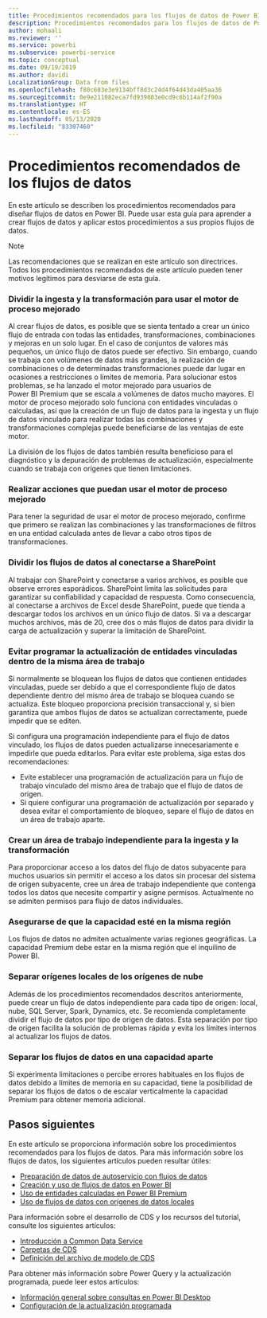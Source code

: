 ```yaml
---
title: Procedimientos recomendados para los flujos de datos de Power BI
description: Procedimientos recomendados para los flujos de datos de Power BI
author: mohaali
ms.reviewer: ''
ms.service: powerbi
ms.subservice: powerbi-service
ms.topic: conceptual
ms.date: 09/19/2019
ms.author: davidi
LocalizationGroup: Data from files
ms.openlocfilehash: f80c683e3e9134bff8d3c24d4f64d43da405aa36
ms.sourcegitcommit: 0e9e211082eca7fd939803e0cd9c6b114af2f90a
ms.translationtype: HT
ms.contentlocale: es-ES
ms.lasthandoff: 05/13/2020
ms.locfileid: "83307460"
---
```

# <a name="dataflows-best-practice"></a>Procedimientos recomendados de los flujos de datos

En este artículo se describen los procedimientos recomendados para diseñar flujos de datos en Power BI. Puede usar esta guía para aprender a crear flujos de datos y aplicar estos procedimientos a sus propios flujos de datos.

> [!NOTE]
> Las recomendaciones que se realizan en este artículo son directrices. Todos los procedimientos recomendados de este artículo pueden tener motivos legítimos para desviarse de esta guía. 
> 
> 

### <a name="split-ingestion-and-transformation-to-use-the-enhanced-compute-engine"></a>Dividir la ingesta y la transformación para usar el motor de proceso mejorado

Al crear flujos de datos, es posible que se sienta tentado a crear un único flujo de entrada con todas las entidades, transformaciones, combinaciones y mejoras en un solo lugar. En el caso de conjuntos de valores más pequeños, un único flujo de datos puede ser efectivo. Sin embargo, cuando se trabaja con volúmenes de datos más grandes, la realización de combinaciones o de determinadas transformaciones puede dar lugar en ocasiones a restricciones o límites de memoria. Para solucionar estos problemas, se ha lanzado el motor mejorado para usuarios de Power BI Premium que se escala a volúmenes de datos mucho mayores. El motor de proceso mejorado solo funciona con entidades vinculadas o calculadas, así que la creación de un flujo de datos para la ingesta y un flujo de datos vinculado para realizar todas las combinaciones y transformaciones complejas puede beneficiarse de las ventajas de este motor.

La división de los flujos de datos también resulta beneficioso para el diagnóstico y la depuración de problemas de actualización, especialmente cuando se trabaja con orígenes que tienen limitaciones.

### <a name="perform-actions-that-can-use-the-enhanced-compute-engine"></a>Realizar acciones que puedan usar el motor de proceso mejorado

Para tener la seguridad de usar el motor de proceso mejorado, confirme que primero se realizan las combinaciones y las transformaciones de filtros en una entidad calculada antes de llevar a cabo otros tipos de transformaciones.

### <a name="split-dataflows-when-connecting-to-sharepoint"></a>Dividir los flujos de datos al conectarse a SharePoint

Al trabajar con SharePoint y conectarse a varios archivos, es posible que observe errores esporádicos. SharePoint limita las solicitudes para garantizar su confiabilidad y capacidad de respuesta. Como consecuencia, al conectarse a archivos de Excel desde SharePoint, puede que tienda a descargar todos los archivos en un único flujo de datos. Si va a descargar muchos archivos, más de 20, cree dos o más flujos de datos para dividir la carga de actualización y superar la limitación de SharePoint.

### <a name="avoid-scheduling-refresh-for-linked-entities-inside-the-same-workspace"></a>Evitar programar la actualización de entidades vinculadas dentro de la misma área de trabajo

Si normalmente se bloquean los flujos de datos que contienen entidades vinculadas, puede ser debido a que el correspondiente flujo de datos dependiente dentro del mismo área de trabajo se bloquea cuando se actualiza. Este bloqueo proporciona precisión transaccional y, si bien garantiza que ambos flujos de datos se actualizan correctamente, puede impedir que se editen. 

Si configura una programación independiente para el flujo de datos vinculado, los flujos de datos pueden actualizarse innecesariamente e impedirle que pueda editarlos. Para evitar este problema, siga estas dos recomendaciones: 

* Evite establecer una programación de actualización para un flujo de trabajo vinculado del mismo área de trabajo que el flujo de datos de origen.
* Si quiere configurar una programación de actualización por separado y desea evitar el comportamiento de bloqueo, separe el flujo de datos en un área de trabajo aparte.

### <a name="create-a-separate-workspace-for-ingestion-transformation"></a>Crear un área de trabajo independiente para la ingesta y la transformación

Para proporcionar acceso a los datos del flujo de datos subyacente para muchos usuarios sin permitir el acceso a los datos sin procesar del sistema de origen subyacente, cree un área de trabajo independiente que contenga todos los datos que necesite compartir y asigne permisos. Actualmente no se admiten permisos para flujo de datos individuales.

### <a name="ensure-capacity-is-in-the-same-region"></a>Asegurarse de que la capacidad esté en la misma región

Los flujos de datos no admiten actualmente varias regiones geográficas. La capacidad Premium debe estar en la misma región que el inquilino de Power BI.

### <a name="separate-on-premises-sources-from-cloud-sources"></a>Separar orígenes locales de los orígenes de nube

Además de los procedimientos recomendados descritos anteriormente, puede crear un flujo de datos independiente para cada tipo de origen: local, nube, SQL Server, Spark, Dynamics, etc. Se recomienda completamente dividir el flujo de datos por tipo de origen de datos. Esta separación por tipo de origen facilita la solución de problemas rápida y evita los límites internos al actualizar los flujos de datos.

### <a name="separate-dataflows-into-a-separate-capacity"></a>Separar los flujos de datos en una capacidad aparte

Si experimenta limitaciones o percibe errores habituales en los flujos de datos debido a límites de memoria en su capacidad, tiene la posibilidad de separar los flujos de datos o de escalar verticalmente la capacidad Premium para obtener memoria adicional.

## <a name="next-steps"></a>Pasos siguientes

En este artículo se proporciona información sobre los procedimientos recomendados para los flujos de datos. Para más información sobre los flujos de datos, los siguientes artículos pueden resultar útiles:

* [Preparación de datos de autoservicio con flujos de datos](service-dataflows-overview.md)
* [Creación y uso de flujos de datos en Power BI](service-dataflows-create-use.md)
* [Uso de entidades calculadas en Power BI Premium](service-dataflows-computed-entities-premium.md)
* [Uso de flujos de datos con orígenes de datos locales](service-dataflows-on-premises-gateways.md)

Para información sobre el desarrollo de CDS y los recursos del tutorial, consulte los siguientes artículos:
* [Introducción a Common Data Service](https://docs.microsoft.com/powerapps/common-data-model/overview)
* [Carpetas de CDS](https://go.microsoft.com/fwlink/?linkid=2045304)
* [Definición del archivo de modelo de CDS](https://go.microsoft.com/fwlink/?linkid=2045521)


Para obtener más información sobre Power Query y la actualización programada, puede leer estos artículos:
* [Información general sobre consultas en Power BI Desktop](desktop-query-overview.md)
* [Configuración de la actualización programada](../connect-data/refresh-scheduled-refresh.md)
